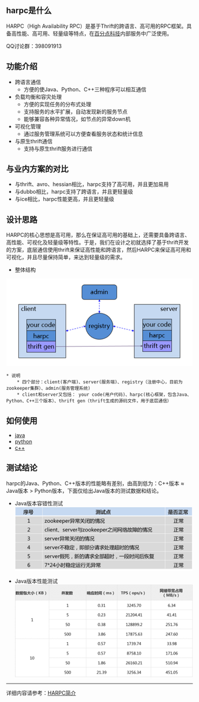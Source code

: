 ## harpc是什么
HARPC（High Availability RPC）是基于Thrift的跨语言、高可用的RPC框架。具备高性能、高可用、轻量级等特点，在[百分点科技](http://www.baifendian.com/)内部服务中广泛使用。

QQ讨论群：398091913

## 功能介绍

* 跨语言通信
    * 方便的使Java、Python、C++三种程序可以相互通信
* 负载均衡和容灾处理
    * 方便的实现任务的分布式处理
    * 支持服务的水平扩展，自动发现新的服务节点
    * 能够兼容各种异常情况，如节点的异常down机
* 可视化管理
    * 通过服务管理系统可以方便查看服务状态和统计信息
* 与原生thrift通信
    * 支持与原生thrift服务进行通信   

## 与业内方案的对比

* 与thrift、avro、hessian相比，harpc支持了高可用，并且更加易用
* 与dubbo相比，harpc支持了跨语言，并且更轻量级
* 与ice相比，harpc性能更高，并且更轻量级

## 设计思路
HARPC的核心思想是高可用，那么在保证高可用的基础上，还需要具备跨语言、高性能、可视化及轻量级等特性。于是，我们在设计之初就选择了基于thrift开发的方案，底层通信使用thrift来保证高性能和跨语言，然后HARPC来保证高可用和可视化，并且尽量保持简单，来达到轻量级的需求。

* 整体结构

![整体结构](imgs/arch_overall.png)
   
    * 说明
        * 四个部分：client(客户端)、server(服务端)、registry（注册中心，目前为zookeeper集群）、admin(服务管理系统)
        * client和server又包括： your code(用户代码)、harpc(核心框架，包含Java、Python、C++三个版本）、thrift gen（thrift生成的源码文件，用于底层通信）


## 如何使用

* [java](java) 
* [python](python)
* [c++](cpp)

## 测试结论
harpc的Java、Python、C++版本的性能略有差别，由高到低为：C++版本 ≈ Java版本 > Python版本，下面仅给出Java版本的测试数据和结论。

* Java版本容错性测试
![java版本容错性测试](imgs/java_fault_tolerant.png)

* Java版本性能测试
![java版本性能测试](imgs/java_performance.png)


---
详细内容请参考：[HARPC简介](docs/HARPC简介.pdf)
